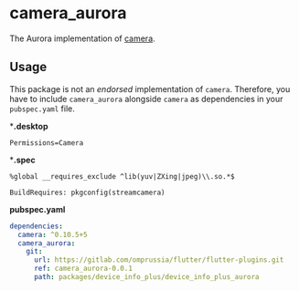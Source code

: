 # camera_aurora

The Aurora implementation of [camera](https://pub.dev/packages/camera).

## Usage
This package is not an _endorsed_ implementation of `camera`.
Therefore, you have to include `camera_aurora` alongside `camera` as dependencies in your `pubspec.yaml` file.

***.desktop**

```desktop
Permissions=Camera
```

***.spec**

```spec
%global __requires_exclude ^lib(yuv|ZXing|jpeg)\\.so.*$

BuildRequires: pkgconfig(streamcamera)
```

**pubspec.yaml**

```yaml
dependencies:
  camera: ^0.10.5+5
  camera_aurora:
    git:
      url: https://gitlab.com/omprussia/flutter/flutter-plugins.git
      ref: camera_aurora-0.0.1
      path: packages/device_info_plus/device_info_plus_aurora
```
